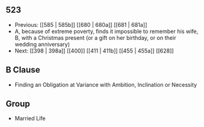 ## 523
- Previous: [[585 | 585b]] [[680 | 680a]] [[681 | 681a]] 
- A, because of extreme poverty, finds it impossible to remember his wife, B, with a Christmas present (or a gift on her birthday, or on their wedding anniversary)
- Next: [[398 | 398a]] [[400]] [[411 | 411b]] [[455 | 455a]] [[628]] 

## B Clause
- Finding an Obligation at Variance with Ambition, Inclination or Necessity

## Group
- Married Life

